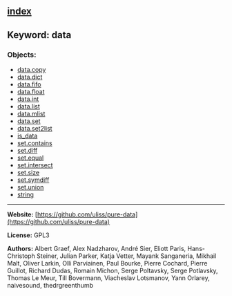 [index](../index.html)
---

## Keyword: data

### Objects:
* [data.copy](../data.copy.html)
* [data.dict](../data.dict.html)
* [data.fifo](../data.fifo.html)
* [data.float](../data.float.html)
* [data.int](../data.int.html)
* [data.list](../data.list.html)
* [data.mlist](../data.mlist.html)
* [data.set](../data.set.html)
* [data.set2list](../data.set2list.html)
* [is_data](../is_data.html)
* [set.contains](../set.contains.html)
* [set.diff](../set.diff.html)
* [set.equal](../set.equal.html)
* [set.intersect](../set.intersect.html)
* [set.size](../set.size.html)
* [set.symdiff](../set.symdiff.html)
* [set.union](../set.union.html)
* [string](../string.html)

---
**Website:** [https://github.com/uliss/pure-data](https://github.com/uliss/pure-data)

**License:** GPL3

**Authors:** Albert Graef, Alex Nadzharov, André Sier, Eliott Paris, Hans-Christoph Steiner, Julian Parker, Katja Vetter, Mayank Sanganeria, Mikhail Malt, Oliver Larkin, Olli Parviainen, Paul Bourke, Pierre Cochard, Pierre Guillot, Richard Dudas, Romain Michon, Serge Poltavsky, Serge Potlavsky, Thomas Le Meur, Till Bovermann, Viacheslav Lotsmanov, Yann Orlarey, naivesound, thedrgreenthumb
